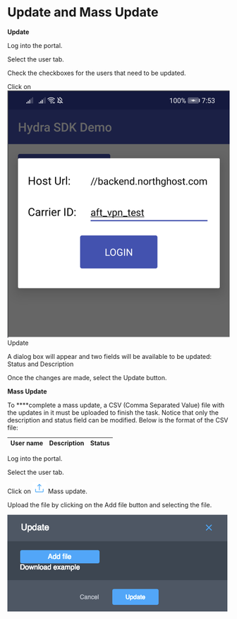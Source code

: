 # Update and Mass Update

**Update**

Log into the portal.

Select the user tab.

Check the checkboxes for the users that need to be updated.

Click on ![](../../.gitbook/assets/image%20%289%29.png) Update 

A dialog box will appear and two fields will be available to be updated:  Status and Description

Once the changes are made, select the Update button.

**Mass Update**

To ****complete a mass update, a CSV \(Comma Separated Value\)  file with the updates in it must be uploaded to finish the task. Notice that only the description and status field can be modified.  Below is the format of the CSV file:

| User name | Description | Status |
| :--- | :--- | :--- |


Log into the portal.

Select the user tab.

Click on ![](../../.gitbook/assets/image%20%2814%29.png) Mass update.

Upload the file by clicking on the Add file button and selecting the file.

![](../../.gitbook/assets/image%20%2813%29.png)

